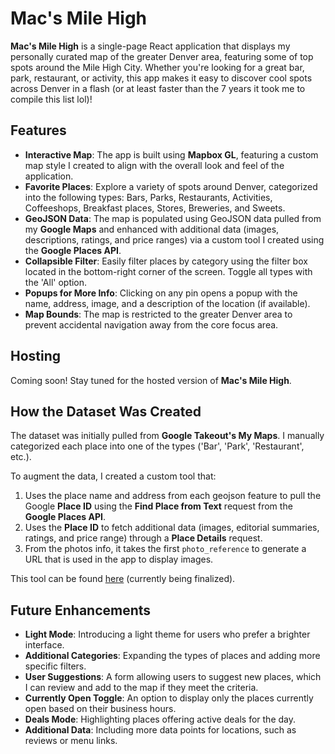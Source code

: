 
# Mac's Mile High

**Mac's Mile High** is a single-page React application that displays my personally curated map of the greater Denver area, featuring some of top spots around the Mile High City. Whether you're looking for a great bar, park, restaurant, or activity, this app makes it easy to discover cool spots across Denver in a flash (or at least faster than the 7 years it took me to compile this list lol)!

## Features

- **Interactive Map**: The app is built using **Mapbox GL**, featuring a custom map style I created to align with the overall look and feel of the application.
- **Favorite Places**: Explore a variety of spots around Denver, categorized into the following types: Bars, Parks, Restaurants, Activities, Coffeeshops, Breakfast places, Stores, Breweries, and Sweets.
- **GeoJSON Data**: The map is populated using GeoJSON data pulled from my **Google Maps** and enhanced with additional data (images, descriptions, ratings, and price ranges) via a custom tool I created using the **Google Places API**.
- **Collapsible Filter**: Easily filter places by category using the filter box located in the bottom-right corner of the screen. Toggle all types with the 'All' option.
- **Popups for More Info**: Clicking on any pin opens a popup with the name, address, image, and a description of the location (if available).
- **Map Bounds**: The map is restricted to the greater Denver area to prevent accidental navigation away from the core focus area.

## Hosting

Coming soon! Stay tuned for the hosted version of **Mac's Mile High**.

## How the Dataset Was Created

The dataset was initially pulled from **Google Takeout's My Maps**. I manually categorized each place into one of the types ('Bar', 'Park', 'Restaurant', etc.).

To augment the data, I created a custom tool that:
1. Uses the place name and address from each geojson feature to pull the Google **Place ID** using the **Find Place from Text** request from the **Google Places API**.
2. Uses the **Place ID** to fetch additional data (images, editorial summaries, ratings, and price range) through a **Place Details** request.
3. From the photos info, it takes the first `photo_reference` to generate a URL that is used in the app to display images.

This tool can be found [here](https://github.com/mgotsch/google-maps-geojson-augmenter) (currently being finalized).

## Future Enhancements

- **Light Mode**: Introducing a light theme for users who prefer a brighter interface.
- **Additional Categories**: Expanding the types of places and adding more specific filters.
- **User Suggestions**: A form allowing users to suggest new places, which I can review and add to the map if they meet the criteria.
- **Currently Open Toggle**: An option to display only the places currently open based on their business hours.
- **Deals Mode**: Highlighting places offering active deals for the day.
- **Additional Data**: Including more data points for locations, such as reviews or menu links.
